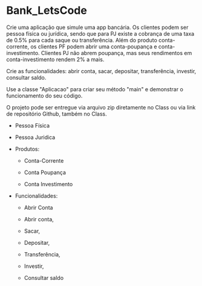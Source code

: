 # Bank_LetsCode

Crie uma aplicação que simule uma app bancária. Os clientes podem ser pessoa física ou jurídica, sendo que para PJ existe a cobrança de uma taxa de 0.5% para cada saque ou transferência. Além do produto conta-corrente, os clientes PF podem abrir uma conta-poupança e conta-investimento. Clientes PJ não abrem poupança, mas seus rendimentos em conta-investimento rendem 2% a mais.

Crie as funcionalidades: abrir conta, sacar, depositar, transferência, investir, consultar saldo.

Use a classe "Aplicacao" para criar seu método "main" e demonstrar o funcionamento do seu código.

O projeto pode ser entregue via arquivo zip diretamente no Class ou via link de repositório Github, também no Class.

 - Pessoa Física

 - Pessoa Juridica

 - Produtos:

     - Conta-Corrente

     - Conta Poupança

     - Conta Investimento

 - Funcionalidades:

     - Abrir Conta

     - Abrir conta,

     - Sacar,

     - Depositar,

     - Transferência,

     - Investir,

     - Consultar saldo
